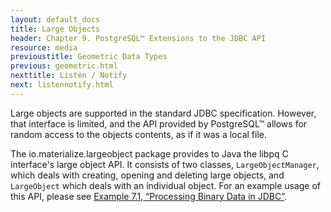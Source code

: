 ```yaml
---
layout: default_docs
title: Large Objects
header: Chapter 9. PostgreSQL™ Extensions to the JDBC API
resource: media
previoustitle: Geometric Data Types
previous: geometric.html
nexttitle: Listen / Notify
next: listennotify.html
---
```


Large objects are supported in the standard JDBC specification. However, that
interface is limited, and the API provided by PostgreSQL™ allows for random
access to the objects contents, as if it was a local file.

The io.materialize.largeobject package provides to Java the libpq C interface's
large object API. It consists of two classes, `LargeObjectManager`, which deals
with creating, opening and deleting large objects, and `LargeObject` which deals
with an individual object.  For an example usage of this API, please see
[Example 7.1, “Processing Binary Data in JDBC”](binary-data.html#binary-data-example).